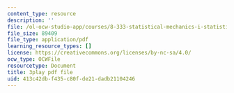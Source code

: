 ```yaml
---
content_type: resource
description: ''
file: /ol-ocw-studio-app/courses/8-333-statistical-mechanics-i-statistical-mechanics-of-particles-fall-2013/413c42dbf435c80fde21dadb21104246_hl4c1P9D8IY.pdf
file_size: 89409
file_type: application/pdf
learning_resource_types: []
license: https://creativecommons.org/licenses/by-nc-sa/4.0/
ocw_type: OCWFile
resourcetype: Document
title: 3play pdf file
uid: 413c42db-f435-c80f-de21-dadb21104246
---
```

